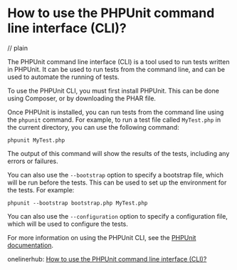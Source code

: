 # How to use the PHPUnit command line interface (CLI)?
// plain

The PHPUnit command line interface (CLI) is a tool used to run tests written in PHPUnit. It can be used to run tests from the command line, and can be used to automate the running of tests.

To use the PHPUnit CLI, you must first install PHPUnit. This can be done using Composer, or by downloading the PHAR file.

Once PHPUnit is installed, you can run tests from the command line using the `phpunit` command. For example, to run a test file called `MyTest.php` in the current directory, you can use the following command:

```
phpunit MyTest.php
```

The output of this command will show the results of the tests, including any errors or failures.

You can also use the `--bootstrap` option to specify a bootstrap file, which will be run before the tests. This can be used to set up the environment for the tests. For example:

```
phpunit --bootstrap bootstrap.php MyTest.php
```

You can also use the `--configuration` option to specify a configuration file, which will be used to configure the tests.

For more information on using the PHPUnit CLI, see the [PHPUnit documentation](https://phpunit.readthedocs.io/en/latest/).

onelinerhub: [How to use the PHPUnit command line interface (CLI)?](https://onelinerhub.com/phpunit/how-to-use-the-phpunit-command-line-interface--cli-)